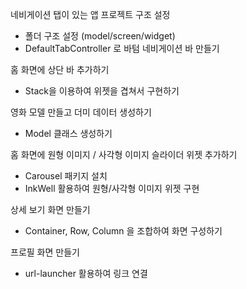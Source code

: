 네비게이션 탭이 있는 앱 프로젝트 구조 설정

- 폴더 구조 설정 (model/screen/widget)
- DefaultTabController 로 바텀 네비게이션 바 만들기

홈 화면에 상단 바 추가하기

- Stack을 이용하여 위젯을 겹쳐서 구현하기

영화 모델 만들고 더미 데이터 생성하기

- Model 클래스 생성하기

홈 화면에 원형 이미지 / 사각형 이미지 슬라이더 위젯 추가하기

- Carousel 패키지 설치
- InkWell 활용하여 원형/사각형 이미지 위젯 구현

상세 보기 화면 만들기

- Container, Row, Column 을 조합하여 화면 구성하기

프로필 화면 만들기

- url-launcher 활용하여 링크 연결
